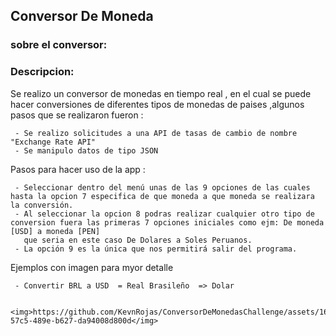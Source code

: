 <h2><b>Conversor De Moneda</b></h2>

### sobre el conversor: 
### Descripcion: 

<p1> Se realizo un conversor de monedas en tiempo real , en el cual se puede hacer conversiones de diferentes tipos de monedas de paises 
     ,algunos pasos que se realizaron fueron :</p1>

     - Se realizo solicitudes a una API de tasas de cambio de nombre "Exchange Rate API"
     - Se manipulo datos de tipo JSON 

<p2> Pasos para hacer uso de la app : </p2>

     - Seleccionar dentro del menú unas de las 9 opciones de las cuales hasta la opcion 7 especifica de que moneda a que moneda se realizara la conversión.
     - Al seleccionar la opcion 8 podras realizar cualquier otro tipo de conversion fuera las primeras 7 opciones iniciales como ejm: De moneda [USD] a moneda [PEN]
       que seria en este caso De Dolares a Soles Peruanos.
     - La opción 9 es la única que nos permitirá salir del programa.
           
     
<p3> Ejemplos con imagen para myor detalle </p3>

     - Convertir BRL a USD  = Real Brasileño  => Dolar

     <img>https://github.com/KevnRojas/ConversorDeMonedasChallenge/assets/161899020/e8c5ef7f-57c5-489e-b627-da94008d800d</img>

